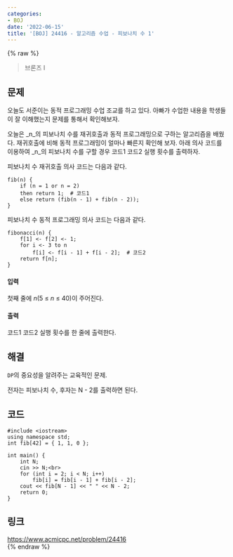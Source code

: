 ```yaml
---
categories:
- BOJ
date: '2022-06-15'
title: '[BOJ] 24416 - 알고리즘 수업 - 피보나치 수 1'
---
```


{% raw %}
> 브론즈 I<br>

## 문제
오늘도 서준이는 동적 프로그래밍 수업 조교를 하고 있다. 아빠가 수업한 내용을 학생들이 잘 이해했는지 문제를 통해서 확인해보자.

오늘은  _n_의 피보나치 수를 재귀호출과 동적 프로그래밍으로 구하는 알고리즘을 배웠다. 재귀호출에 비해 동적 프로그래밍이 얼마나 빠른지 확인해 보자. 아래 의사 코드를 이용하여 _n_의 피보나치 수를 구할 경우 코드1 코드2 실행 횟수를 출력하자.

피보나치 수 재귀호출 의사 코드는 다음과 같다.
```
fib(n) {
    if (n = 1 or n = 2)
    then return 1;  # 코드1
    else return (fib(n - 1) + fib(n - 2));
}
```
피보나치 수 동적 프로그래밍 의사 코드는 다음과 같다.
```
fibonacci(n) {
    f[1] <- f[2] <- 1;
    for i <- 3 to n
        f[i] <- f[i - 1] + f[i - 2];  # 코드2
    return f[n];
}
```
#### 입력
첫째 줄에  _n_(5 ≤ _n_ ≤ 40)이 주어진다.

#### 출력
코드1 코드2 실행 횟수를 한 줄에 출력한다.

## 해결
`DP`의 중요성을 알려주는 교육적인 문제.

전자는 피보나치 수, 후자는 N - 2를 출력하면 된다.

## 코드
```
#include <iostream>
using namespace std;
int fib[42] = { 1, 1, 0 };

int main() {
	int N;
	cin >> N;<br>
	for (int i = 2; i < N; i++)
		fib[i] = fib[i - 1] + fib[i - 2];
	cout << fib[N - 1] << " " << N - 2;
	return 0;
}
```

## 링크
https://www.acmicpc.net/problem/24416<br>
{% endraw %}